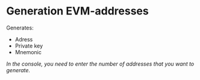 # Generation EVM-addresses

Generates: 
- Adress
- Private key
- Mnemonic

*In the console, you need to enter the number of addresses that you want to generate.*







  
